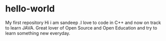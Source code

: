 # hello-world

My first repository
Hi i am sandeep .I love to code in C++ and now on track to learn JAVA.
Great lover of Open Source and Open Education and try to learn something new everyday.
